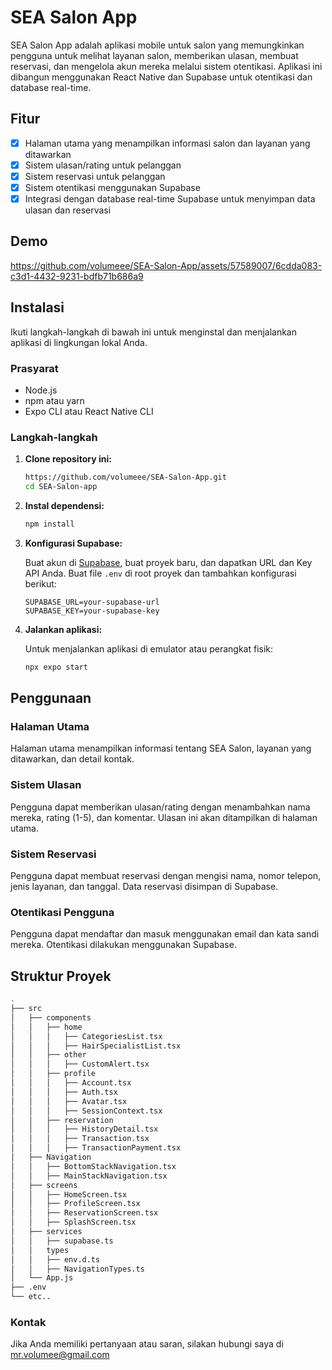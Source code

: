 # SEA Salon App

SEA Salon App adalah aplikasi mobile untuk salon yang memungkinkan pengguna untuk melihat layanan salon, memberikan ulasan, membuat reservasi, dan mengelola akun mereka melalui sistem otentikasi. Aplikasi ini dibangun menggunakan React Native dan Supabase untuk otentikasi dan database real-time.

## Fitur

- [x] Halaman utama yang menampilkan informasi salon dan layanan yang ditawarkan
- [x] Sistem ulasan/rating untuk pelanggan
- [x] Sistem reservasi untuk pelanggan
- [x] Sistem otentikasi menggunakan Supabase
- [x] Integrasi dengan database real-time Supabase untuk menyimpan data ulasan dan reservasi

## Demo

https://github.com/volumeee/SEA-Salon-App/assets/57589007/6cdda083-c3d1-4432-9231-bdfb71b686a9



## Instalasi

Ikuti langkah-langkah di bawah ini untuk menginstal dan menjalankan aplikasi di lingkungan lokal Anda.

### Prasyarat

- Node.js
- npm atau yarn
- Expo CLI atau React Native CLI

### Langkah-langkah

1. **Clone repository ini:**

   ```bash
   https://github.com/volumeee/SEA-Salon-App.git
   cd SEA-Salon-app
   ```

2. **Instal dependensi:**

   ```bash
   npm install
   ```

3. **Konfigurasi Supabase:**

   Buat akun di [Supabase](https://supabase.io/), buat proyek baru, dan dapatkan URL dan Key API Anda. Buat file `.env` di root proyek dan tambahkan konfigurasi berikut:

   ```env
   SUPABASE_URL=your-supabase-url
   SUPABASE_KEY=your-supabase-key
   ```

4. **Jalankan aplikasi:**

   Untuk menjalankan aplikasi di emulator atau perangkat fisik:

   ```bash
   npx expo start
   ```


## Penggunaan

### Halaman Utama

Halaman utama menampilkan informasi tentang SEA Salon, layanan yang ditawarkan, dan detail kontak.

### Sistem Ulasan

Pengguna dapat memberikan ulasan/rating dengan menambahkan nama mereka, rating (1-5), dan komentar. Ulasan ini akan ditampilkan di halaman utama.

### Sistem Reservasi

Pengguna dapat membuat reservasi dengan mengisi nama, nomor telepon, jenis layanan, dan tanggal. Data reservasi disimpan di Supabase.

### Otentikasi Pengguna

Pengguna dapat mendaftar dan masuk menggunakan email dan kata sandi mereka. Otentikasi dilakukan menggunakan Supabase.

## Struktur Proyek

```bash
.
├── src
│   ├── components
│   │   ├── home
│   │   │   ├── CategoriesList.tsx
│   │   │   ├── HairSpecialistList.tsx
│   │   ├── other
│   │   │   ├── CustomAlert.tsx
│   │   ├── profile
│   │   │   ├── Account.tsx
│   │   │   ├── Auth.tsx
│   │   │   ├── Avatar.tsx
│   │   │   ├── SessionContext.tsx
│   │   ├── reservation
│   │   │   ├── HistoryDetail.tsx
│   │   │   ├── Transaction.tsx
│   │   │   ├── TransactionPayment.tsx
│   ├── Navigation
│   │   ├── BottomStackNavigation.tsx
│   │   ├── MainStackNavigation.tsx
│   ├── screens
│   │   ├── HomeScreen.tsx
│   │   ├── ProfileScreen.tsx
│   │   ├── ReservationScreen.tsx
│   │   ├── SplashScreen.tsx
│   ├── services
│   │   ├── supabase.ts
│   │   types
│   │   ├── env.d.ts
│   │   ├── NavigationTypes.ts
│   └── App.js
├── .env
└── etc..
```


### Kontak

Jika Anda memiliki pertanyaan atau saran, silakan hubungi saya di mr.volumee@gmail.com
